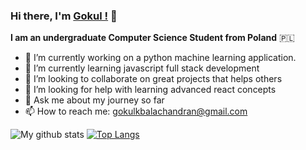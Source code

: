 ### Hi there, I'm [Gokul !](https://gokintosh.github.io/gokintosh/) 👋




**I am an undergraduate Computer Science Student from Poland** :poland:

- 🔭 I’m currently working on a python machine learning application.
- 🌱 I’m currently learning javascript full stack development
- 👯 I’m looking to collaborate on great projects that helps others
- 🤔 I’m looking for help with learning advanced react concepts
- 💬 Ask me about my journey so far
- 📫 How to reach me: gokulkbalachandran@gmail.com


![My github stats](https://github-readme-stats.vercel.app/api?username=gokintosh&show_icons=true&theme=radical)           [![Top Langs](https://github-readme-stats.vercel.app/api/top-langs/?username=gokintosh&hide=jupyter)](https://github.com/anuraghazra/github-readme-stats)



